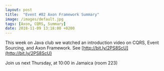 ```yaml
---
layout: post
title:  "Event #82 Axon Framework Summary"
image: /images/default.jpg
tags: [Axon, CQRS, Summary]
date: 2018-11-09 13:18:00 +0200
---
```


This week on Java club we watched an introduction video on CQRS, Event Sourcing, and Axon Framework. See [http://bit.ly/2PS8ScU](http://bit.ly/2PS8ScU)

Join us next Thursday, at 10:00 in Jamaica (room 223)
